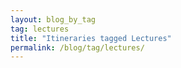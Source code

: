 ```yaml
---
layout: blog_by_tag
tag: lectures
title: "Itineraries tagged Lectures"
permalink: /blog/tag/lectures/
---
```

